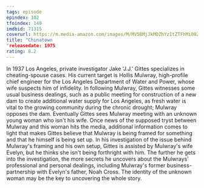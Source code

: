```yaml
---
tags: episode
epindex: 102
tfoindex: 149
imdbid: 71315
coverurl: https://m.media-amazon.com/images/M/MV5BMjJkMDZhYzItZTFhMi00ZGI4LThlNTAtZDNlYmEwNjFkNDYzXkEyXkFqcGdeQXVyMjUzOTY1NTc@._V1_SX202_CR0,0,202,300_.jpg
title: "Chinatown
"releasedate: 1975
rating: 8.2
---
```


In 1937 Los Angeles, private investigator Jake 'J.J.' Gittes specializes in cheating-spouse cases. His current target is Hollis Mulwray, high-profile chief engineer for the Los Angeles Department of Water and Power, whose wife suspects him of infidelity. In following Mulwray, Gittes witnesses some usual business dealings, such as a public meeting for construction of a new dam to create additional water supply for Los Angeles, as fresh water is vital to the growing community during the chronic drought; Mulwray opposes the dam. Eventually Gittes sees Mulwray meeting with an unknown young woman who isn't his wife. Once news of the supposed tryst between Mulwray and this woman hits the media, additional information comes to light that makes Gittes believe that Mulwray is being framed for something and that he himself is being set up. In his investigation of the issue behind Mulwray's framing and his own setup, Gittes is assisted by Mulwray's wife Evelyn, but he thinks she isn't being forthright with him. The further he gets into the investigation, the more secrets he uncovers about the Mulwrays' professional and personal dealings, including Mulwray's former business-partnership with Evelyn's father, Noah Cross. The identity of the unknown woman may be the key to uncovering the whole story.